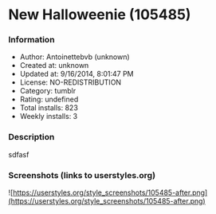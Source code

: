 # New Halloweenie (105485)

### Information
- Author: Antoinettebvb (unknown)
- Created at: unknown
- Updated at: 9/16/2014, 8:01:47 PM
- License: NO-REDISTRIBUTION
- Category: tumblr
- Rating: undefined
- Total installs: 823
- Weekly installs: 3


### Description
sdfasf


### Screenshots (links to userstyles.org)
![https://userstyles.org/style_screenshots/105485-after.png](https://userstyles.org/style_screenshots/105485-after.png)


